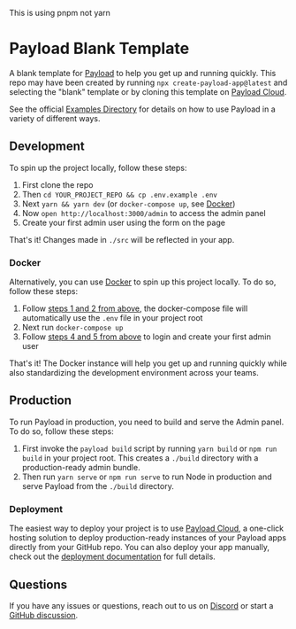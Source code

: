 This is using pnpm not yarn

# Payload Blank Template

A blank template for [Payload](https://github.com/payloadcms/payload) to help you get up and running quickly. This repo may have been created by running `npx create-payload-app@latest` and selecting the "blank" template or by cloning this template on [Payload Cloud](https://payloadcms.com/new/clone/blank).

See the official [Examples Directory](https://github.com/payloadcms/payload/tree/main/examples) for details on how to use Payload in a variety of different ways.

## Development

To spin up the project locally, follow these steps:

1. First clone the repo
1. Then `cd YOUR_PROJECT_REPO && cp .env.example .env`
1. Next `yarn && yarn dev` (or `docker-compose up`, see [Docker](#docker))
1. Now `open http://localhost:3000/admin` to access the admin panel
1. Create your first admin user using the form on the page

That's it! Changes made in `./src` will be reflected in your app.

### Docker

Alternatively, you can use [Docker](https://www.docker.com) to spin up this project locally. To do so, follow these steps:

1. Follow [steps 1 and 2 from above](#development), the docker-compose file will automatically use the `.env` file in your project root
1. Next run `docker-compose up`
1. Follow [steps 4 and 5 from above](#development) to login and create your first admin user

That's it! The Docker instance will help you get up and running quickly while also standardizing the development environment across your teams.

## Production

To run Payload in production, you need to build and serve the Admin panel. To do so, follow these steps:

1. First invoke the `payload build` script by running `yarn build` or `npm run build` in your project root. This creates a `./build` directory with a production-ready admin bundle.
1. Then run `yarn serve` or `npm run serve` to run Node in production and serve Payload from the `./build` directory.

### Deployment

The easiest way to deploy your project is to use [Payload Cloud](https://payloadcms.com/new/import), a one-click hosting solution to deploy production-ready instances of your Payload apps directly from your GitHub repo. You can also deploy your app manually, check out the [deployment documentation](https://payloadcms.com/docs/production/deployment) for full details.

## Questions

If you have any issues or questions, reach out to us on [Discord](https://discord.com/invite/payload) or start a [GitHub discussion](https://github.com/payloadcms/payload/discussions).
